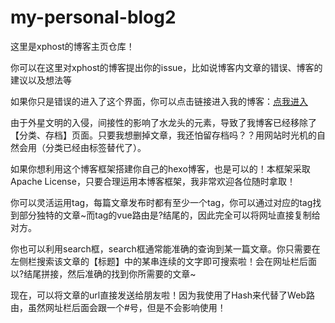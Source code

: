 # my-personal-blog2

这里是xphost的博客主页仓库！

你可以在这里对xphost的博客提出你的issue，比如说博客内文章的错误、博客的建议以及想法等

如果你只是错误的进入了这个界面，你可以点击链接进入我的博客：[点我进入](https://xphost.github.io)

由于外星文明的入侵，间接性的影响了水龙头的元素，导致了我博客已经移除了【分类、存档】页面。只要我想删掉文章，我还怕留存档吗？？用网站时光机的自然会用（分类已经由标签替代了）。

如果你想利用这个博客框架搭建你自己的hexo博客，也是可以的！本框架采取Apache License，只要合理运用本博客框架，我非常欢迎各位随时拿取！

你可以灵活运用tag，每篇文章发布时都有至少一个tag，你可以通过对应的tag找到部分独特的文章~而tag的vue路由是?结尾的，因此完全可以将网址直接复制给对方。

你也可以利用search框，search框通常能准确的查询到某一篇文章。你只需要在左侧栏搜索该文章的【标题】中的某串连续的文字即可搜索啦！会在网址栏后面以?结尾拼接，然后准确的找到你所需要的文章~

现在，可以将文章的url直接发送给朋友啦！因为我使用了Hash来代替了Web路由，虽然网址栏后面会跟一个#号，但是不会影响使用！